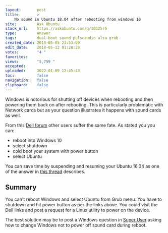 ```yaml
---
layout:       post
title:        >
    No sound in Ubuntu 18.04 after rebooting from windows 10
site:         Ask Ubuntu
stack_url:    https://askubuntu.com/q/1032576
type:         Answer
tags:         dual-boot sound pulseaudio alsa grub
created_date: 2018-05-05 23:53:09
edit_date:    2018-05-12 01:20:28
votes:        "4 "
favorites:    
views:        "5,759 "
accepted:     
uploaded:     2022-01-09 12:45:43
toc:          false
navigation:   false
clipboard:    false
---
```


Windows is notorious for shutting off devices when rebooting and then powering them back on after rebooting. This is particularly problematic with Network cards but as your question illustrates it happens with sound cards as well.

From this [Dell forum][1] other users suffer the same fate. As stated you you can:

- reboot into Windows 10
- select shutdown
- cold boot your system with power button
- select Ubuntu

You can save time by suspending and resuming your Ubuntu 16.04 as one of the answer in [this thread][2] describes.

## Summary

You can't reboot Windows and select Ubuntu from Grub menu. You have to shutdown and hit power button as per the links above. You could visit the Dell links and post a request for a Linux utility to power on the device.

The best solution may be to post a Windows question in [Super User][3] asking how to change Windows not to power off sound card during reboot. 


  [1]: https://www.dell.com/community/Laptops-General/XPS-13-2015-Win10-Sound-breaks-after-wake-restart/td-p/4675699
  [2]: https://ubuntuforums.org/showthread.php?t=1660371&page=2
  [3]: https://superuser.com/
